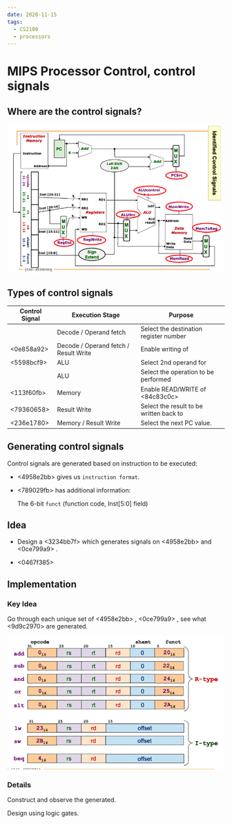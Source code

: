 ```yaml
---
date: 2020-11-15
tags: 
  - CS2100
  - processors
---
```


# MIPS Processor Control, control signals

## Where are the control signals?

![](./static/mips-ctrl-sig-loc.png)

## Types of control signals

| Control Signal | Execution Stage                       | Purpose                                            |
|----------------|---------------------------------------|----------------------------------------------------|
| <cb0fbc9f>     | Decode / Operand fetch                | Select the destination register number             |
| <0e858a92>     | Decode / Operand fetch / Result Write | Enable writing  of <d5eed474>                      |
| <5598bcf9>     | ALU                                   | Select 2nd operand for <c7317dfc>                  |
| <e7af02d2>     | ALU                                   | Select the operation to be performed               |
| <113f60fb>     | Memory                                | Enable READ/WRITE of <84c83c0c>                    |
| <79360658>     | Result Write                          | Select the result to be written back to <d5eed474> |
| <236e1780>     | Memory / Result Write                 | Select the next PC value. <c170a1b4>         |

## Generating control signals

Control signals are generated based on instruction to be executed:

- <4958e2bb>  gives us `instruction format`.

- <789029fb>  has additional information:

  The 6-bit `funct` (function code, Inst[5:0] field)
  

## Idea

- Design a <3234bb7f> which generates signals on <4958e2bb> and <0ce799a9> .

- <0467f385> 

## Implementation

### Key Idea

Go through each unique set of <4958e2bb> , <0ce799a9> , see what <9d9c2970> are generated.

![](./static/mips-instruction-grouping.png)

### Details

Construct and observe the <f7713ad8> generated.

Design using logic gates.
